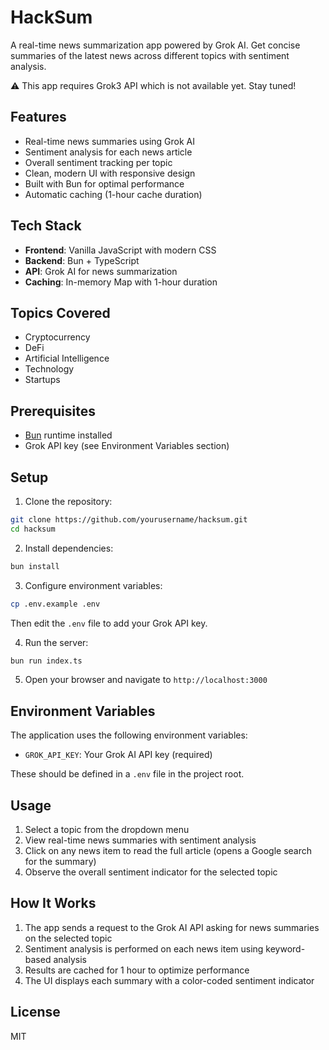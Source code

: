 # HackSum

A real-time news summarization app powered by Grok AI. Get concise summaries of the latest news across different topics with sentiment analysis.

⚠️ This app requires Grok3 API which is not available yet. Stay tuned!


## Features

- Real-time news summaries using Grok AI
- Sentiment analysis for each news article
- Overall sentiment tracking per topic
- Clean, modern UI with responsive design
- Built with Bun for optimal performance
- Automatic caching (1-hour cache duration)

## Tech Stack

- **Frontend**: Vanilla JavaScript with modern CSS
- **Backend**: Bun + TypeScript
- **API**: Grok AI for news summarization
- **Caching**: In-memory Map with 1-hour duration

## Topics Covered

- Cryptocurrency
- DeFi
- Artificial Intelligence
- Technology
- Startups

## Prerequisites

- [Bun](https://bun.sh) runtime installed
- Grok API key (see Environment Variables section)

## Setup

1. Clone the repository:
```bash
git clone https://github.com/yourusername/hacksum.git
cd hacksum
```

2. Install dependencies:
```bash
bun install
```

3. Configure environment variables:
```bash
cp .env.example .env
```
Then edit the `.env` file to add your Grok API key.

4. Run the server:
```bash
bun run index.ts
```

5. Open your browser and navigate to `http://localhost:3000`

## Environment Variables

The application uses the following environment variables:

- `GROK_API_KEY`: Your Grok AI API key (required)

These should be defined in a `.env` file in the project root.

## Usage

1. Select a topic from the dropdown menu
2. View real-time news summaries with sentiment analysis
3. Click on any news item to read the full article (opens a Google search for the summary)
4. Observe the overall sentiment indicator for the selected topic

## How It Works

1. The app sends a request to the Grok AI API asking for news summaries on the selected topic
2. Sentiment analysis is performed on each news item using keyword-based analysis
3. Results are cached for 1 hour to optimize performance
4. The UI displays each summary with a color-coded sentiment indicator

## License

MIT 